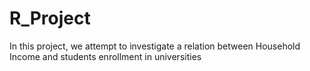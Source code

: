 # R_Project
In this project, we attempt to investigate a relation between Household Income and 
students enrollment in universities